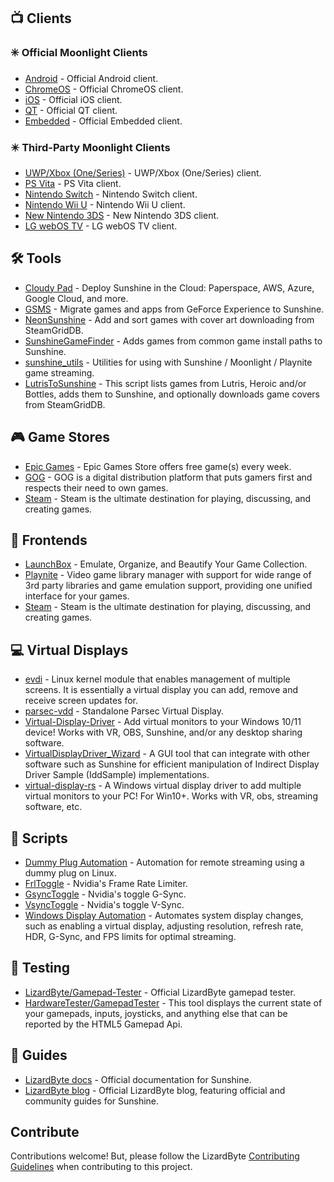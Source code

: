 <!--lint disable awesome-heading awesome-toc double-link-->

<div align="center" style="display: none;">
  <img src="/assets/banner.png" />
  <h1 align="center">Awesome Sunshine</h1>
  <h4 align="center">A Collection of Awesome Sunshine Scripts, Tools, Guides, and Companion Software</h4>
</div>

<div align="center" style="display: none;">
[
  <a href="#-clients">Clients</a> •
  <a href="#%EF%B8%8F-tools">Tools</a> •
  <a href="#-game-stores">Game Stores</a> •
  <a href="#-frontends">Frontends</a> •
  <a href="#-virtual-displays">Virtual Displays</a> •
  <a href="#-scripts">Scripts</a> •
  <a href="#-testing">Testing</a> •
  <a href="#-guides">Guides</a>
]
</div>

## 📺 Clients

### ✳️ Official Moonlight Clients
- [Android](https://github.com/moonlight-stream/moonlight-android) - Official Android client.
- [ChromeOS](https://github.com/moonlight-stream/moonlight-chrome) - Official ChromeOS client.
- [iOS](https://github.com/moonlight-stream/moonlight-ios) - Official iOS client.
- [QT](https://github.com/moonlight-stream/moonlight-qt) - Official QT client.
- [Embedded](https://github.com/moonlight-stream/moonlight-embedded) - Official Embedded client.

### ✴️ Third-Party Moonlight Clients
- [UWP/Xbox (One/Series)](https://github.com/TheElixZammuto/moonlight-xbox) - UWP/Xbox (One/Series) client.
- [PS Vita](https://github.com/xyzz/vita-moonlight) - PS Vita client.
- [Nintendo Switch](https://github.com/XITRIX/Moonlight-Switch) - Nintendo Switch client.
- [Nintendo Wii U](https://github.com/GaryOderNichts/moonlight-wiiu) - Nintendo Wii U client.
- [New Nintendo 3DS](https://github.com/zoeyjodon/moonlight-N3DS) - New Nintendo 3DS client.
- [LG webOS TV](https://github.com/mariotaku/moonlight-tv) - LG webOS TV client.

## 🛠️ Tools
- [Cloudy Pad](https://github.com/PierreBeucher/cloudypad) - Deploy Sunshine in the Cloud: Paperspace, AWS, Azure, Google Cloud, and more.
- [GSMS](https://github.com/LizardByte/GSMS) - Migrate games and apps from GeForce Experience to Sunshine.
- [NeonSunshine](https://github.com/NeonLightning/NeonSunshine) - Add and sort games with cover art downloading from SteamGridDB.
- [SunshineGameFinder](https://github.com/JMTK/SunshineGameFinder) - Adds games from common game install paths to Sunshine.
- [sunshine_utils](https://github.com/designer-living/sunshine_utils) - Utilities for using with Sunshine / Moonlight / Playnite game streaming.
- [LutrisToSunshine](https://github.com/Arbitrate3280/LutrisToSunshine) - This script lists games from Lutris, Heroic and/or Bottles, adds them to Sunshine, and optionally downloads game covers from SteamGridDB. 

## 🎮 Game Stores
- [Epic Games](https://www.epicgames.com) - Epic Games Store offers free game(s) every week.
- [GOG](https://www.gog.com) - GOG is a digital distribution platform that puts gamers first and respects their need to own games.
- [Steam](https://store.steampowered.com) - Steam is the ultimate destination for playing, discussing, and creating games.

## 💠 Frontends
- [LaunchBox](https://www.launchbox-app.com/) - Emulate, Organize, and Beautify Your Game Collection.
- [Playnite](https://github.com/JosefNemec/Playnite) - Video game library manager with support for wide range of 3rd party libraries and game emulation support, providing one unified interface for your games.
- [Steam](https://store.steampowered.com) - Steam is the ultimate destination for playing, discussing, and creating games.

## 💻 Virtual Displays
- [evdi](https://github.com/DisplayLink/evdi) - Linux kernel module that enables management of multiple screens. It is essentially a virtual display you can add, remove and receive screen updates for.
- [parsec-vdd](https://github.com/nomi-san/parsec-vdd) - Standalone Parsec Virtual Display.
- [Virtual-Display-Driver](https://github.com/itsmikethetech/Virtual-Display-Driver) - Add virtual monitors to your Windows 10/11 device! Works with VR, OBS, Sunshine, and/or any desktop sharing software.
- [VirtualDisplayDriver_Wizard](https://github.com/sofmeright/VirtualDisplayDriver_Wizard) - A GUI tool that can integrate with other software such as Sunshine for efficient manipulation of Indirect Display Driver Sample (IddSample) implementations.
- [virtual-display-rs](https://github.com/MolotovCherry/virtual-display-rs) - A Windows virtual display driver to add multiple virtual monitors to your PC! For Win10+. Works with VR, obs, streaming software, etc.

## 📜 Scripts
- [Dummy Plug Automation](https://github.com/XenHat/dummy-plug-automation) - Automation for remote streaming using a dummy plug on Linux.
- [FrlToggle](https://github.com/FrogTheFrog/frl-toggle) - Nvidia's Frame Rate Limiter.
- [GsyncToggle](https://github.com/FrogTheFrog/gsync-toggle) - Nvidia's toggle G-Sync.
- [VsyncToggle](https://github.com/xanderfrangos/vsync-toggle) - Nvidia's toggle V-Sync.
- [Windows Display Automation](https://github.com/fehbari/sunshine-scripts) - Automates system display changes, such as enabling a virtual display, adjusting resolution, refresh rate, HDR, G-Sync, and FPS limits for optimal streaming.

## 🧪 Testing
- [LizardByte/Gamepad-Tester](https://app.lizardbyte.dev/gamepad-tester) - Official LizardByte gamepad tester.
- [HardwareTester/GamepadTester](https://hardwaretester.com/gamepad) - This tool displays the current state of your gamepads, inputs, joysticks, and anything else that can be reported by the HTML5 Gamepad Api.

## 📓 Guides
- [LizardByte docs](https://docs.lizardbyte.dev/projects/sunshine) - Official documentation for Sunshine.
- [LizardByte blog](https://app.lizardbyte.dev/blog) - Official LizardByte blog, featuring official and community guides for Sunshine.


## Contribute

Contributions welcome! But, please follow the LizardByte
[Contributing Guidelines](https://docs.lizardbyte.dev/latest/developers/contributing.html)
when contributing to this project.
